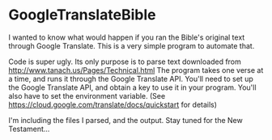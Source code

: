 # GoogleTranslateBible
I wanted to know what would happen if you ran the Bible's original text through Google Translate.
This is a very simple program to automate that.

Code is super ugly.  Its only purpose is to parse text downloaded from http://www.tanach.us/Pages/Technical.html
The program takes one verse at a time, and runs it through the Google Translate API.  You'll need to set up the Google Translate API, and obtain a key to use it in your program.  You'll also have to set the environment variable.
(See https://cloud.google.com/translate/docs/quickstart for details)

I'm including the files I parsed, and the output.  Stay tuned for the New Testament...

